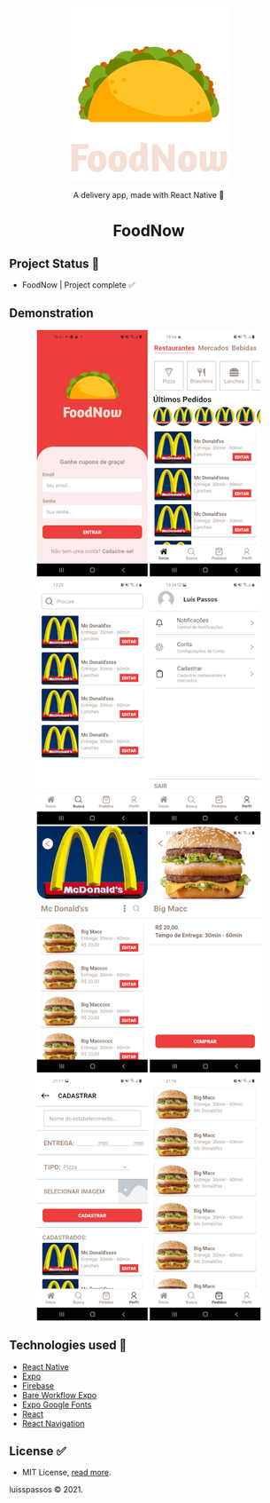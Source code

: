 <p align="center">
  <img src="./assets/LogoLogin.png" alt="FoodNowLogo" />
</p>

<p align="center">A delivery app, made with React Native 💜</p>
<h1 align="center">FoodNow</h1>

## Project Status :construction:
- FoodNow | Project complete :white_check_mark:

## Demonstration

<p align="center"> 
<img src="assets/img1.jpg" alt="image1" /> <img src="assets/img2.jpg" alt="image2" /> <img src="assets/img3.jpg" alt="image3" /> <img src="assets/img4.jpg" alt="image4" />
<img src="assets/img5.jpg" alt="image5" /> <img src="assets/img6.jpg" alt="image6" /> <img src="assets/img7.jpg" alt="image7" /> <img src="assets/img8.jpg" alt="image8" />
</p>

## Technologies used :scroll:
- <a href="https://reactnative.dev/">React Native</a>
- <a href="https://docs.expo.dev/">Expo</a>
- <a href="https://firebase.google.com/?hl=pt">Firebase</a>
- <a href="https://docs.expo.dev/bare/exploring-bare-workflow/">Bare Workflow Expo</a>
- <a href="https://github.com/expo/google-fonts">Expo Google Fonts</a>
- <a href="https://reactjs.org/">React</a>
- <a href="https://reactnavigation.org/">React Navigation</a>

## License :white_check_mark:

- MIT License, <a href="./LICENSE">read more<a/>.
<p>luisspassos &copy; 2021.</p>

